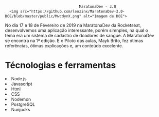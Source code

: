                                       MaratonaDev - 3.0
      <img src="https://github.com/leozinx/MaratonaDev-3.0-DOE/blob/master/public/MwcdynX.png" alt="Imagem de DOE">


No dia 17 e 18 de Fevereiro de 2019 na MaratonaDev da Rocketseat, desenvolvemos uma aplicação interessante, porém simnples, na qual o tema era um sistema de cadastro de doadores de sangue. A MaratonaDev se encontra na 1ª edição. E o Piloto das aulas, Mayk Brito, fez ótimas referências, ótimas explicações e, um conteúdo excelente.

<h1>Técnologias e ferramentas</h1>
<li>Node.js</li>
<li>Javascript
<li>Html</li>
<li>CSS</li>
<li>Nodemon</li>
<li>PostgreSQL</li>
<li>Nunjucks</li>
